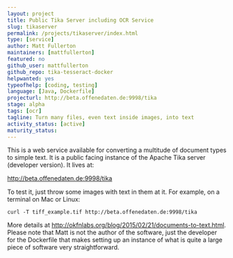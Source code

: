 ```yaml
---
layout: project
title: Public Tika Server including OCR Service
slug: tikaserver
permalink: /projects/tikaserver/index.html
type: [service]
author: Matt Fullerton
maintainers: [mattfullerton]
featured: no
github_user: mattfullerton
github_repo: tika-tesseract-docker
helpwanted: yes
typeofhelp: [coding, testing]
language: [Java, Dockerfile]
projecturl: http://beta.offenedaten.de:9998/tika
stage: alpha
tags: [ocr]
tagline: Turn many files, even text inside images, into text
activity_status: [active]
maturity_status:
---
```


This is a web service available for converting a multitude of document types to simple text. It is a public facing instance of the Apache Tika server (developer version). It lives at:

http://beta.offenedaten.de:9998/tika

To test it, just throw some images with text in them at it. For example, on a terminal on Mac or Linux:

    curl -T tiff_example.tif http://beta.offenedaten.de:9998/tika

More details at http://okfnlabs.org/blog/2015/02/21/documents-to-text.html. Please note that Matt is not the author of the software, just the developer for the Dockerfile that makes setting up an instance of what is quite a large piece of software very straightforward.
